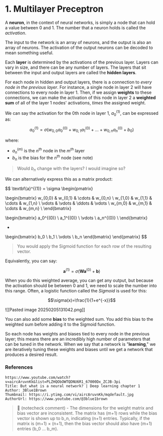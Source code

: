 # 1. Multilayer Preceptron

A **neuron**, in the context of neural networks, is simply a node that can hold a value between 0 and 1. The number that a neuron holds is called the *activation*.

The input to the network is an array of neurons, and the output is also an array of neurons. The activation of the output neurons can be decoded to mean something useful.

Each **layer** is determined by the activations of the previous layer. Layers can vary in size, and there can be any number of layers. The layers that sit between the input and output layers are called the **hidden layers**.

For each node in hidden and output layers, there is a connection to *every node in the previous layer*. For instance, a single node in layer 2 will have connections to every node in layer 1. Then, if we assign **weights** to these connections, we can make the activation of this node in layer 2 a **weighted sum** of all of the layer 1 nodes' activations, *times* the assigned weight.

We can say the activation for the 0th node in layer 1, $a_0^{(1)}$, can be expressed as:

$$a_0^{(1)}=\sigma(w_{0,0}a_0^{(0)}+w_{0,1}a_1^{(0)}+\dots+w_{0,n}a_n^{(0)}+b_0)$$

where:
- $a_n^{(m)}$ is the $n^{th}$ node in the $m^{th}$ layer
- $b_n$ is the bias for the $n^{th}$ node (see note)

> Would $b_n$ change with the layers? I would imagine so?

We can alternatively express this as a matrix product:

$$
\textbf{a}^{(1)} =
\sigma \begin{pmatrix} 

\begin{bmatrix}
w_{0,0} & w_{0,1} & \cdots & w_{0,n} \\
w_{1,0} & w_{1,1} & \cdots & w_{1,n} \\
\vdots & \vdots & \ddots & \vdots \\
w_{m,0} & w_{m,1} & \cdots & w_{m,n} \\
\end{bmatrix}

\begin{bmatrix}
a_0^{(0)} \\
a_1^{(0)} \\
\vdots \\
a_n^{(0)} \\
\end{bmatrix}

+

\begin{bmatrix}
b_0 \\
b_1 \\
\vdots \\
b_n
\end{bmatrix}
\end{pmatrix} 
$$

> You would apply the Sigmoid function for each row of the resulting vector.

Equivalently, you can say:

$$\textbf{a}^{(1)}=\sigma \big(\textbf{W} \textbf{a}^{(0)}+\textbf{b}  \big)$$

$$$$

When you do this weighted average, you can get any output, but because the activation should be between 0 and 1, we need to scale the number into this range. Often, a logistic function called the *Sigmoid* is used for this:

$$\sigma(x)=\frac{1}{1+e^{-x}}$$

![[Pasted image 20250205131042.png]]

You can also add some **bias** to the weighted sum. You add this bias to the weighted sum before adding it to the Sigmoid function. 

So each node has weights and biases tied to every node in the previous layer; this means there are an incredibly high number of parameters that can be tuned in the network. When we say that a network is "**learning**," we are iteratively tuning these weights and biases until we get a network that produces a desired result.

### References

```vid
https://www.youtube.com/watch?v=aircAruvnKk&list=PLZHQObOWTQDNU6R1_67000Dx_ZCJB-3pi
Title: But what is a neural network? | Deep learning chapter 1
Author: 3Blue1Brown
Thumbnail: https://i.ytimg.com/vi/aircAruvnKk/mqdefault.jpg
AuthorUrl: https://www.youtube.com/@3blue1brown
```

> 🤖 (notecheck comment) - The dimensions for the weight matrix and bias vector are inconsistent. The matrix has (m+1) rows while the bias vector is shown up to b_n, indicating (n+1) entries. Typically, if the matrix is (m+1) × (n+1), then the bias vector should also have (m+1) entries (b_0 … b_m).